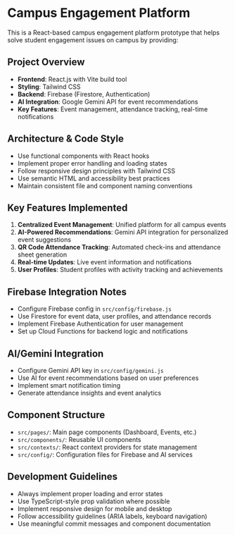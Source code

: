 <!-- Use this file to provide workspace-specific custom instructions to Copilot. For more details, visit https://code.visualstudio.com/docs/copilot/copilot-customization#_use-a-githubcopilotinstructionsmd-file -->

# Campus Engagement Platform

This is a React-based campus engagement platform prototype that helps solve student engagement issues on campus by providing:

## Project Overview
- **Frontend**: React.js with Vite build tool
- **Styling**: Tailwind CSS
- **Backend**: Firebase (Firestore, Authentication)
- **AI Integration**: Google Gemini API for event recommendations
- **Key Features**: Event management, attendance tracking, real-time notifications

## Architecture & Code Style
- Use functional components with React hooks
- Implement proper error handling and loading states
- Follow responsive design principles with Tailwind CSS
- Use semantic HTML and accessibility best practices
- Maintain consistent file and component naming conventions

## Key Features Implemented
1. **Centralized Event Management**: Unified platform for all campus events
2. **AI-Powered Recommendations**: Gemini API integration for personalized event suggestions
3. **QR Code Attendance Tracking**: Automated check-ins and attendance sheet generation
4. **Real-time Updates**: Live event information and notifications
5. **User Profiles**: Student profiles with activity tracking and achievements

## Firebase Integration Notes
- Configure Firebase config in `src/config/firebase.js`
- Use Firestore for event data, user profiles, and attendance records
- Implement Firebase Authentication for user management
- Set up Cloud Functions for backend logic and notifications

## AI/Gemini Integration
- Configure Gemini API key in `src/config/gemini.js`
- Use AI for event recommendations based on user preferences
- Implement smart notification timing
- Generate attendance insights and event analytics

## Component Structure
- `src/pages/`: Main page components (Dashboard, Events, etc.)
- `src/components/`: Reusable UI components
- `src/contexts/`: React context providers for state management
- `src/config/`: Configuration files for Firebase and AI services

## Development Guidelines
- Always implement proper loading and error states
- Use TypeScript-style prop validation where possible
- Implement responsive design for mobile and desktop
- Follow accessibility guidelines (ARIA labels, keyboard navigation)
- Use meaningful commit messages and component documentation
